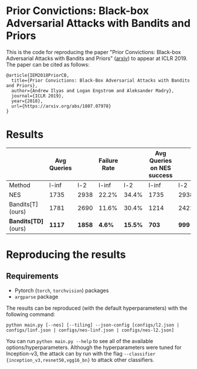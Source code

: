 # Prior Convictions: Black-box Adversarial Attacks with Bandits and Priors
This is the code for reproducing the paper "Prior Convictions: Black-box Adversarial Attacks with Bandits and Priors" ([arxiv](https://arxiv.org/abs/1807.07978)) to appear at ICLR 2019. The paper can be cited as follows:

```
@article{IEM2018PriorCB,
  title={Prior Convictions: Black-Box Adversarial Attacks with Bandits and Priors},
  author={Andrew Ilyas and Logan Engstrom and Aleksander Madry},
  journal={ICLR 2019},
  year={2018},
  url={https://arxiv.org/abs/1807.07978}
}
```

# Results
|                        | Avg Queries |          | Failure Rate |            | Avg Queries on NES success |         |
|------------------------|-------------|----------|--------------|------------|----------------------------|---------|
| Method                 |    l-inf    |    l-2   |     l-inf    |     l-2    |            l-inf           |   l-2   |
| NES                    |     1735    |   2938   |    22.2\%    |   34.4\%   |            1735            |   2938  |
| Bandits[T] (ours)      |     1781    |   2690   |    11.6\%    |   30.4\%   |            1214            |   2421  |
| __Bandits[TD]__ (ours) |   __1117__  | __1858__ |   __4.6\%__  | __15.5\%__ |           __703__          | __999__ |

# Reproducing the results

## Requirements
- Pytorch (`torch`, `torchvision`) packages
- `argparse` package

The results can be reproduced (with the default hyperparameters) with the following command:
```
python main.py [--nes] [--tiling] --json-config [configs/l2.json | configs/linf.json | configs/nes-linf.json | configs/nes-l2.json]
```

You can run ```python main.py --help``` to see all of the available options/hyperparameters. Although the hyperparameters were tuned for Inception-v3, the attack can by run with the flag `--classifier {inception_v3,resnet50,vgg16_bn}` to attack other classifiers.
